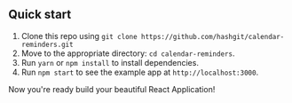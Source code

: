 ## Quick start

1. Clone this repo using `git clone https://github.com/hashgit/calendar-reminders.git`
2. Move to the appropriate directory: `cd calendar-reminders`.<br />
3. Run `yarn` or `npm install` to install dependencies.<br />
4. Run `npm start` to see the example app at `http://localhost:3000`.

Now you're ready build your beautiful React Application!

